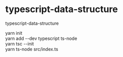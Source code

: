# typescript-data-structure
typescript-data-structure

yarn init    
yarn add --dev typescript ts-node    
yarn tsc --init    
yarn ts-node src/index.ts    
